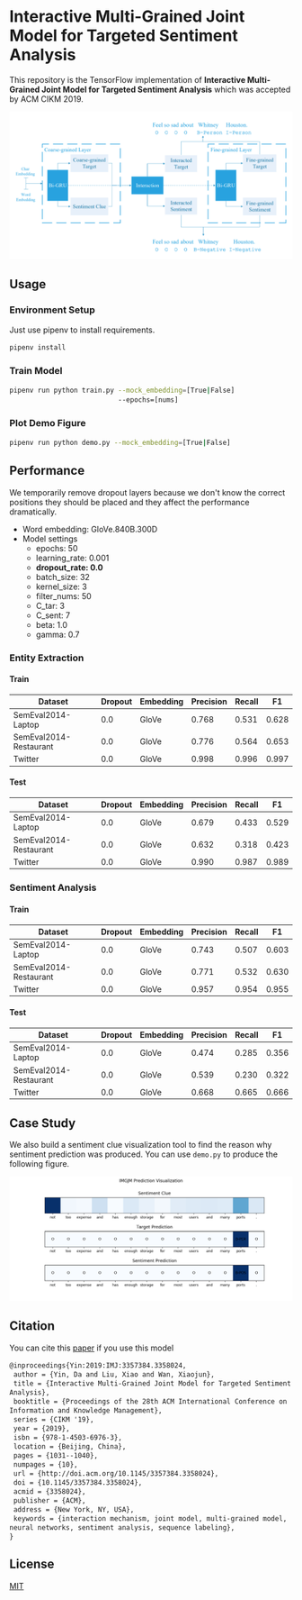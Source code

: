 # Interactive Multi-Grained Joint Model for Targeted Sentiment Analysis

This repository is the TensorFlow implementation of **Interactive Multi-Grained Joint Model for Targeted Sentiment Analysis** which was accepted by ACM CIKM 2019.

![Model](doc/img/model.png)

## Usage

### Environment Setup

Just use pipenv to install requirements.

```bash
pipenv install
```

### Train Model

```bash
pipenv run python train.py --mock_embedding=[True|False] 
                           --epochs=[nums]
```

### Plot Demo Figure

```bash
pipenv run python demo.py --mock_embedding=[True|False]
```

## Performance

We temporarily remove dropout layers because we don't know the correct positions they should be placed and they affect the performance dramatically.

- Word embedding: GloVe.840B.300D
- Model settings
  - epochs: 50
  - learning_rate: 0.001
  - **dropout_rate: 0.0**
  - batch_size: 32
  - kernel_size: 3
  - filter_nums: 50
  - C_tar: 3
  - C_sent: 7
  - beta: 1.0
  - gamma: 0.7

### Entity Extraction

#### Train

| Dataset                | Dropout | Embedding | Precision | Recall | F1    |
| ---------------------- | ------- | --------- | --------- | ------ | ----- |
| SemEval2014-Laptop     | 0.0     | GloVe     | 0.768     | 0.531  | 0.628 |
| SemEval2014-Restaurant | 0.0     | GloVe     | 0.776     | 0.564  | 0.653 |
| Twitter                | 0.0     | GloVe     | 0.998     | 0.996  | 0.997 |

#### Test

| Dataset                | Dropout | Embedding | Precision | Recall | F1    |
| ---------------------- | ------- | --------- | --------- | ------ | ----- |
| SemEval2014-Laptop     | 0.0     | GloVe     | 0.679     | 0.433  | 0.529 |
| SemEval2014-Restaurant | 0.0     | GloVe     | 0.632     | 0.318  | 0.423 |
| Twitter                | 0.0     | GloVe     | 0.990     | 0.987  | 0.989 |

### Sentiment Analysis

#### Train

| Dataset                | Dropout | Embedding | Precision | Recall | F1    |
| ---------------------- | ------- | --------- | --------- | ------ | ----- |
| SemEval2014-Laptop     | 0.0     | GloVe     | 0.743     | 0.507  | 0.603 |
| SemEval2014-Restaurant | 0.0     | GloVe     | 0.771     | 0.532  | 0.630 |
| Twitter                | 0.0     | GloVe     | 0.957     | 0.954  | 0.955 |

#### Test

| Dataset                | Dropout | Embedding | Precision | Recall | F1    |
| ---------------------- | ------- | --------- | --------- | ------ | ----- |
| SemEval2014-Laptop     | 0.0     | GloVe     | 0.474     | 0.285  | 0.356 |
| SemEval2014-Restaurant | 0.0     | GloVe     | 0.539     | 0.230  | 0.322 |
| Twitter                | 0.0     | GloVe     | 0.668     | 0.665  | 0.666 |

## Case Study

We also build a sentiment clue visualization tool to find the reason why sentiment prediction was produced. You can use `demo.py` to produce the following figure.

![Laptop_Test](doc/img/demo_laptop_uniform.png)

## Citation

You can cite this [paper](https://dl.acm.org/citation.cfm?id=3357384.3358024) if you use this model

```
@inproceedings{Yin:2019:IMJ:3357384.3358024,
 author = {Yin, Da and Liu, Xiao and Wan, Xiaojun},
 title = {Interactive Multi-Grained Joint Model for Targeted Sentiment Analysis},
 booktitle = {Proceedings of the 28th ACM International Conference on Information and Knowledge Management},
 series = {CIKM '19},
 year = {2019},
 isbn = {978-1-4503-6976-3},
 location = {Beijing, China},
 pages = {1031--1040},
 numpages = {10},
 url = {http://doi.acm.org/10.1145/3357384.3358024},
 doi = {10.1145/3357384.3358024},
 acmid = {3358024},
 publisher = {ACM},
 address = {New York, NY, USA},
 keywords = {interaction mechanism, joint model, multi-grained model, neural networks, sentiment analysis, sequence labeling},
} 
```

## License

[MIT](LICENSE)

